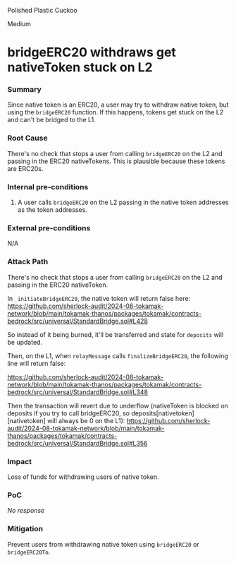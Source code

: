Polished Plastic Cuckoo

Medium

# bridgeERC20 withdraws get nativeToken stuck on L2

### Summary

Since native token is an ERC20, a user may try to withdraw native token, but using the `bridgeERC20` function. If this happens, tokens get stuck on the L2 and can't be bridged to the L1.

### Root Cause

There's no check that stops a user from calling `bridgeERC20` on the L2 and passing in the ERC20 nativeTokens. This is plausible because these tokens are ERC20s.

### Internal pre-conditions

1. A user calls `bridgeERC20` on the L2 passing in the native token addresses as the token addresses.

### External pre-conditions

N/A

### Attack Path

There's no check that stops a user from calling `bridgeERC20` on the L2 and passing in the ERC20 nativeToken. 

In `_initiateBridgeERC20`, the native token will return false here:
https://github.com/sherlock-audit/2024-08-tokamak-network/blob/main/tokamak-thanos/packages/tokamak/contracts-bedrock/src/universal/StandardBridge.sol#L428

So instead of it being burned, it'll be transferred and state for `deposits` will be updated.

Then, on the L1, when `relayMessage` calls `finalizeBridgeERC20`, the following line will return false:

https://github.com/sherlock-audit/2024-08-tokamak-network/blob/main/tokamak-thanos/packages/tokamak/contracts-bedrock/src/universal/StandardBridge.sol#L348

Then the transaction will revert due to underflow (nativeToken is blocked on deposits if you try to call bridgeERC20, so deposits[nativetoken][nativetoken] will always be 0 on the L1):
https://github.com/sherlock-audit/2024-08-tokamak-network/blob/main/tokamak-thanos/packages/tokamak/contracts-bedrock/src/universal/StandardBridge.sol#L356

### Impact

Loss of funds for withdrawing users of native token.

### PoC

_No response_

### Mitigation

Prevent users from withdrawing native token using `bridgeERC20` or `bridgeERC20To`.